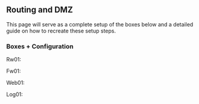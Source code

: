 ## Routing and DMZ 
This page will serve as a complete setup of the boxes below and a detailed guide on how to recreate these setup steps. 
### Boxes + Configuration

Rw01:

Fw01:

Web01:

Log01:

